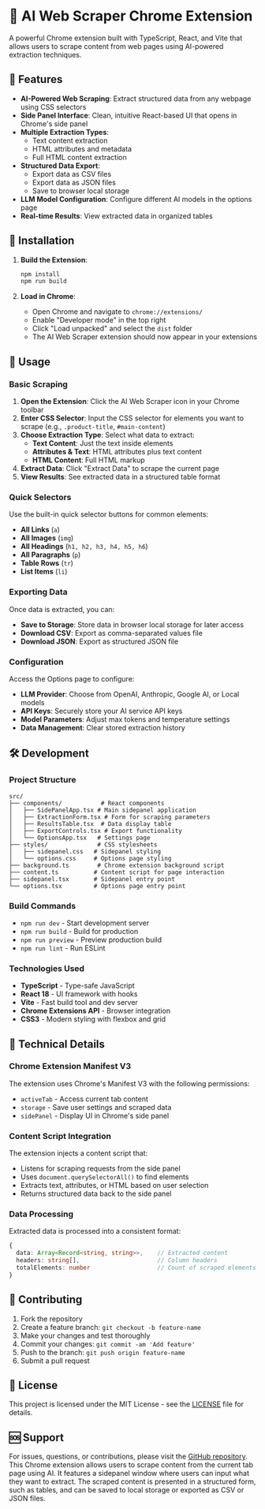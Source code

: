 # 🤖 AI Web Scraper Chrome Extension

A powerful Chrome extension built with TypeScript, React, and Vite that allows users to scrape content from web pages using AI-powered extraction techniques.

## 🌟 Features

- **AI-Powered Web Scraping**: Extract structured data from any webpage using CSS selectors
- **Side Panel Interface**: Clean, intuitive React-based UI that opens in Chrome's side panel
- **Multiple Extraction Types**: 
  - Text content extraction
  - HTML attributes and metadata
  - Full HTML content extraction
- **Structured Data Export**: 
  - Export data as CSV files
  - Export data as JSON files
  - Save to browser local storage
- **LLM Model Configuration**: Configure different AI models in the options page
- **Real-time Results**: View extracted data in organized tables

## 🚀 Installation

1. **Build the Extension**:
   ```bash
   npm install
   npm run build
   ```

2. **Load in Chrome**:
   - Open Chrome and navigate to `chrome://extensions/`
   - Enable "Developer mode" in the top right
   - Click "Load unpacked" and select the `dist` folder
   - The AI Web Scraper extension should now appear in your extensions

## 📖 Usage

### Basic Scraping

1. **Open the Extension**: Click the AI Web Scraper icon in your Chrome toolbar
2. **Enter CSS Selector**: Input the CSS selector for elements you want to scrape (e.g., `.product-title`, `#main-content`)
3. **Choose Extraction Type**: Select what data to extract:
   - **Text Content**: Just the text inside elements
   - **Attributes & Text**: HTML attributes plus text content
   - **HTML Content**: Full HTML markup
4. **Extract Data**: Click "Extract Data" to scrape the current page
5. **View Results**: See extracted data in a structured table format

### Quick Selectors

Use the built-in quick selector buttons for common elements:
- **All Links** (`a`)
- **All Images** (`img`) 
- **All Headings** (`h1, h2, h3, h4, h5, h6`)
- **All Paragraphs** (`p`)
- **Table Rows** (`tr`)
- **List Items** (`li`)

### Exporting Data

Once data is extracted, you can:
- **Save to Storage**: Store data in browser local storage for later access
- **Download CSV**: Export as comma-separated values file
- **Download JSON**: Export as structured JSON file

### Configuration

Access the Options page to configure:
- **LLM Provider**: Choose from OpenAI, Anthropic, Google AI, or Local models
- **API Keys**: Securely store your AI service API keys
- **Model Parameters**: Adjust max tokens and temperature settings
- **Data Management**: Clear stored extraction history

## 🛠️ Development

### Project Structure

```
src/
├── components/           # React components
│   ├── SidePanelApp.tsx # Main sidepanel application
│   ├── ExtractionForm.tsx # Form for scraping parameters
│   ├── ResultsTable.tsx  # Data display table
│   ├── ExportControls.tsx # Export functionality
│   └── OptionsApp.tsx   # Settings page
├── styles/              # CSS stylesheets
│   ├── sidepanel.css   # Sidepanel styling
│   └── options.css     # Options page styling
├── background.ts        # Chrome extension background script
├── content.ts          # Content script for page interaction  
├── sidepanel.tsx       # Sidepanel entry point
└── options.tsx         # Options page entry point
```

### Build Commands

- `npm run dev` - Start development server
- `npm run build` - Build for production
- `npm run preview` - Preview production build
- `npm run lint` - Run ESLint

### Technologies Used

- **TypeScript** - Type-safe JavaScript
- **React 18** - UI framework with hooks
- **Vite** - Fast build tool and dev server
- **Chrome Extensions API** - Browser integration
- **CSS3** - Modern styling with flexbox and grid

## 🔧 Technical Details

### Chrome Extension Manifest V3

The extension uses Chrome's Manifest V3 with the following permissions:
- `activeTab` - Access current tab content
- `storage` - Save user settings and scraped data
- `sidePanel` - Display UI in Chrome's side panel

### Content Script Integration

The extension injects a content script that:
- Listens for scraping requests from the side panel
- Uses `document.querySelectorAll()` to find elements
- Extracts text, attributes, or HTML based on user selection
- Returns structured data back to the side panel

### Data Processing

Extracted data is processed into a consistent format:
```typescript
{
  data: Array<Record<string, string>>,    // Extracted content
  headers: string[],                      // Column headers
  totalElements: number                   // Count of scraped elements
}
```

## 🤝 Contributing

1. Fork the repository
2. Create a feature branch: `git checkout -b feature-name`
3. Make your changes and test thoroughly
4. Commit your changes: `git commit -am 'Add feature'`
5. Push to the branch: `git push origin feature-name`
6. Submit a pull request

## 📄 License

This project is licensed under the MIT License - see the [LICENSE](LICENSE) file for details.

## 🆘 Support

For issues, questions, or contributions, please visit the [GitHub repository](https://github.com/realharry/ai-web-scraper).
This Chrome extension allows users to scrape content from the current tab page using AI. It features a sidepanel window where users can input what they want to extract. The scraped content is presented in a structured form, such as tables, and can be saved to local storage or exported as CSV or JSON files.
